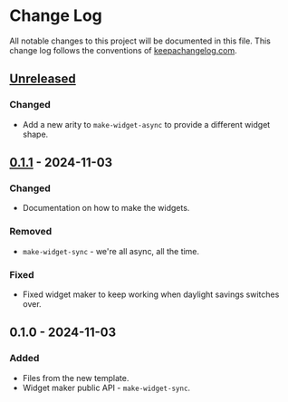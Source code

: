 # Change Log
All notable changes to this project will be documented in this file. This change log follows the conventions of [keepachangelog.com](http://keepachangelog.com/).

## [Unreleased]
### Changed
- Add a new arity to `make-widget-async` to provide a different widget shape.

## [0.1.1] - 2024-11-03
### Changed
- Documentation on how to make the widgets.

### Removed
- `make-widget-sync` - we're all async, all the time.

### Fixed
- Fixed widget maker to keep working when daylight savings switches over.

## 0.1.0 - 2024-11-03
### Added
- Files from the new template.
- Widget maker public API - `make-widget-sync`.

[Unreleased]: https://sourcehost.site/your-name/recipe-recommendation-system/compare/0.1.1...HEAD
[0.1.1]: https://sourcehost.site/your-name/recipe-recommendation-system/compare/0.1.0...0.1.1
